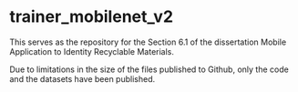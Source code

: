 # trainer_mobilenet_v2
This serves as the repository for the Section 6.1 of the dissertation Mobile Application to Identity Recyclable Materials.

Due to limitations in the size of the files published to Github, only the code and the datasets have been published.
